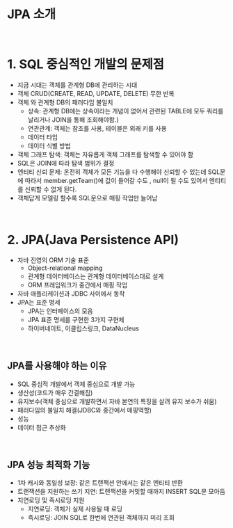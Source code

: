 # JPA 소개 

<br>

# 1. SQL 중심적인 개발의 문제점

- 지금 시대는 객체를 관계형 DB에 관리하는 시대
- 객체 CRUD(CREATE, READ, UPDATE, DELETE) 무한 반복
- 객체 와 관계형 DB의 패러다임 불일치
	- 상속: 관계형 DB에는 상속이라는 개념이 없어서 관련된 TABLE에 모두 쿼리를 날리거나 JOIN을 통해 조회해야함.)
	- 연관관계: 객체는 참조를 사용, 테이블은 외래 키를 사용
	- 데이터 타입
	- 데이터 식별 방법
- 객체 그래프 탐색: 객체는 자유롭게 객체 그래프를 탐색할 수 있어야 함
- SQL은 JOIN에 따라 탐색 범위가 결정
- 엔티티 신뢰 문제: 온전히 객체가 모든 기능을 다 수행해야 신뢰할 수 있는데 SQL문에 따라서 member.getTeam()에 값이 들어갈 수도 , null이 될 수도 있어서 엔티티를 신뢰할 수 없게 된다.
- 객체답게 모델링 할수록 SQL문으로 매핑 작업만 늘어남

<br>

# 2. JPA(Java Persistence API)
- 자바 진영의 ORM 기술 표준
	- Object-relational mapping
	- 관계형 데이터베이스는 관계형 데이터베이스대로 설계
	- ORM 프레임워크가 중간에서 매핑 작업
- 자바 애플리케이션과 JDBC 사이에서 동작
- JPA는 표준 명세
	- JPA는 인터페이스의 모음
	- JPA 표준 명세를 구현한 3가지 구현체
	- 하이버네이트, 이클립스링크, DataNucleus

<br>

## JPA를 사용해야 하는 이유
- SQL 중심적 개발에서 객체 중심으로 개발 가능
- 생산성(코드가 매우 간결해짐)
- 유지보수(객체 중심으로 개발하면서 자바 본연의 특징을 살려 유지 보수가 쉬움)
- 패러다임의 불일치 해결(JDBC와 중간에서 매핑역할)
- 성능
- 데이터 접근 추상화

<br>

## JPA 성능 최적화 기능
- 1차 캐시와 동일성 보장: 같은 트랜잭션 안에서는 같은 엔티티 반환
- 트랜잭션을 지원하는 쓰기 지연: 트랜잭션을 커밋할 때까지 INSERT SQL문 모아둠
- 지연로딩 및 즉시로딩 지원
	- 지연로딩: 객체가 실제 사용될 때 로딩
	- 즉시로딩: JOIN SQL로 한번에 연관된 객체까지 미리 조회




